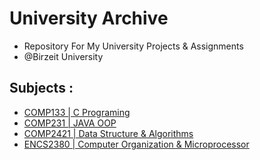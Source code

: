 # University Archive
  - Repository For My University Projects & Assignments 
  - @Birzeit University  
## Subjects :
  * [COMP133 | C Programing](https://github.com/Eyab0/University/tree/main/COMP133%20-%20C%20Programing)
  * [COMP231 | JAVA OOP](https://github.com/Eyab0/University/tree/main/COMP231%20-%20JAVA) 
  * [COMP2421 | Data Structure & Algorithms](https://github.com/Eyab0/University/tree/main/COMP2421%20-%20Data%20Structure%20%26%20Algorithms) 
  * [ENCS2380 | Computer Organization & Microprocessor](https://github.com/Eyab0/University/tree/main/ENCS2380%20-%20ARM%20Assembly%20Project) 

